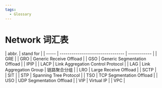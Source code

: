```yaml
---
tags:
  - Glossary
---
```


# Network 词汇表

| abbr. | stand for                         |
| ----- | --------------------------------- | ------------ |
| GRE   |
| GRO   | Generic Receive Offload           |
| GSO   | Generic Segmentation Offload      |
| IPIP  |
| LACP  | Link Aggregation Control Protocol |
| LAG   | Link Aggregation Group            | 链路聚合分组 |
| LRO   | Large Receive Offload             |
| SCTP  |
| SIT   |
| STP   | Spanning Tree Protocol            |
| TSO   | TCP Segmentation Offload          |
| USO   | UDP Segmentation Offload          |
| VIP   | Virtual IP                        |
| VPC   |
